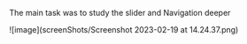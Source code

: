 

The main task was to study the slider and Navigation deeper

![image](screenShots/Screenshot 2023-02-19 at 14.24.37.png)
